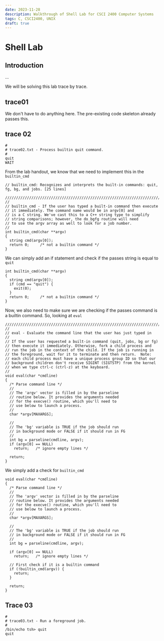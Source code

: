 ```yaml
---
date: 2023-11-28
description: Walkthrough of Shell Lab for CSCI 2400 Computer Systems
tags: C, CSCI2400, UNIX
draft: true 
---
```


# Shell Lab

## Introduction


...


We will be solving this lab trace by trace.

## trace01

We don't have to do anything here. The pre-existing code skeleton already passes this.

## trace 02

```
#
# trace02.txt - Process builtin quit command.
#
quit
WAIT
```

From the lab handout, we know that we need to implement this in the `builtin_cmd` 

```
// builtin_cmd: Recognizes and interprets the built-in commands: quit, fg, bg, and jobs. [25 lines]

/////////////////////////////////////////////////////////////////////////////
//
// builtin_cmd - If the user has typed a built-in command then execute
// it immediately. The command name would be in argv[0] and
// is a C string. We've cast this to a C++ string type to simplify
// string comparisons; however, the do_bgfg routine will need 
// to use the argv array as well to look for a job number.
//
int builtin_cmd(char **argv) 
{
  string cmd(argv[0]);
  return 0;     /* not a builtin command */
}
```

We can simply add an if statement and check if the passes string is equal to `quit`

```
int builtin_cmd(char **argv) 
{
  string cmd(argv[0]);
  if (cmd == "quit") {
    exit(0);
  }
  return 0;     /* not a builtin command */
}
```

Now, we also need to make sure we are checking if the passes command is a builtin command. So, looking at `eval`

```
/////////////////////////////////////////////////////////////////////////////
//
// eval - Evaluate the command line that the user has just typed in
// 
// If the user has requested a built-in command (quit, jobs, bg or fg)
// then execute it immediately. Otherwise, fork a child process and
// run the job in the context of the child. If the job is running in
// the foreground, wait for it to terminate and then return.  Note:
// each child process must have a unique process group ID so that our
// background children don't receive SIGINT (SIGTSTP) from the kernel
// when we type ctrl-c (ctrl-z) at the keyboard.
//
void eval(char *cmdline) 
{
  /* Parse command line */
  //
  // The 'argv' vector is filled in by the parseline
  // routine below. It provides the arguments needed
  // for the execve() routine, which you'll need to
  // use below to launch a process.
  //
  char *argv[MAXARGS];

  //
  // The 'bg' variable is TRUE if the job should run
  // in background mode or FALSE if it should run in FG
  //
  int bg = parseline(cmdline, argv); 
  if (argv[0] == NULL)  
    return;   /* ignore empty lines */

  return;
}
```

We simply add a check for `builtin_cmd`

```
void eval(char *cmdline) 
{
  /* Parse command line */
  //
  // The 'argv' vector is filled in by the parseline
  // routine below. It provides the arguments needed
  // for the execve() routine, which you'll need to
  // use below to launch a process.
  //
  char *argv[MAXARGS];

  //
  // The 'bg' variable is TRUE if the job should run
  // in background mode or FALSE if it should run in FG
  //
  int bg = parseline(cmdline, argv); 

  if (argv[0] == NULL)  
    return;   /* ignore empty lines */

  // First check if it is a builtin command
  if (!builtin_cmd(argv)) {
    return;
  }

  return;
}
```

## Trace 03

```
#
# trace03.txt - Run a foreground job.
#
/bin/echo tsh> quit
quit
```


